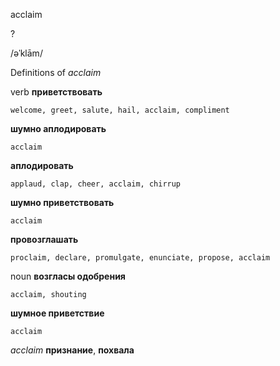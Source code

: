acclaim

?

/əˈklām/

Definitions of _acclaim_

verb
**приветствовать**

    welcome, greet, salute, hail, acclaim, compliment
**шумно аплодировать**

    acclaim
**аплодировать**

    applaud, clap, cheer, acclaim, chirrup
**шумно приветствовать**

    acclaim
**провозглашать**

    proclaim, declare, promulgate, enunciate, propose, acclaim

noun
**возгласы одобрения**

    acclaim, shouting
**шумное приветствие**

    acclaim

_acclaim_
**признание**, **похвала**